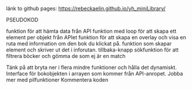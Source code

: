 länk to github pages: https://rebeckaelin.github.io/yh_miniLibrary/

PSEUDOKOD

funktion för att hämta data från API
funktion med loop för att skapa ett element per objekt från APIet
funktion för att skapa en overlay och visa en ruta med information om den bok du klickat på.
funktion som skapar element och skriver ut det i inforutan.
tillbaka-knapp
sökfunktion för att filtrera böcker och gömma de som ej är en match

Tänk på att bryta ner i flera mindre funktioner och hålla det dynamiskt.
Interface för bokobjekten i arrayen som kommer från API-anropet.
Jobba mer med pilfunktioner
Kommentera koden
